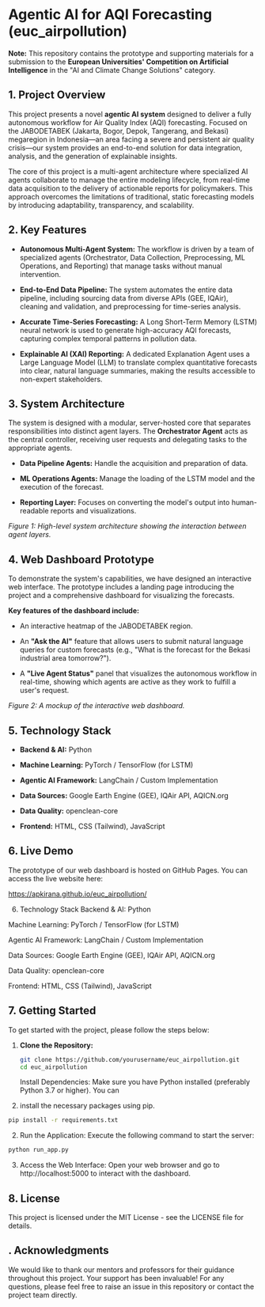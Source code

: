 # Agentic AI for AQI Forecasting (euc_airpollution)

**Note:** This repository contains the prototype and supporting materials for a submission to the **European Universities' Competition on Artificial Intelligence** in the "AI and Climate Change Solutions" category.

## 1. Project Overview

This project presents a novel **agentic AI system** designed to deliver a fully autonomous workflow for Air Quality Index (AQI) forecasting. Focused on the JABODETABEK (Jakarta, Bogor, Depok, Tangerang, and Bekasi) megaregion in Indonesia—an area facing a severe and persistent air quality crisis—our system provides an end-to-end solution for data integration, analysis, and the generation of explainable insights.

The core of this project is a multi-agent architecture where specialized AI agents collaborate to manage the entire modeling lifecycle, from real-time data acquisition to the delivery of actionable reports for policymakers. This approach overcomes the limitations of traditional, static forecasting models by introducing adaptability, transparency, and scalability.

## 2. Key Features

- **Autonomous Multi-Agent System:** The workflow is driven by a team of specialized agents (Orchestrator, Data Collection, Preprocessing, ML Operations, and Reporting) that manage tasks without manual intervention.
    
- **End-to-End Data Pipeline:** The system automates the entire data pipeline, including sourcing data from diverse APIs (GEE, IQAir), cleaning and validation, and preprocessing for time-series analysis.
    
- **Accurate Time-Series Forecasting:** A Long Short-Term Memory (LSTM) neural network is used to generate high-accuracy AQI forecasts, capturing complex temporal patterns in pollution data.
    
- **Explainable AI (XAI) Reporting:** A dedicated Explanation Agent uses a Large Language Model (LLM) to translate complex quantitative forecasts into clear, natural language summaries, making the results accessible to non-expert stakeholders.

## 3. System Architecture

The system is designed with a modular, server-hosted core that separates responsibilities into distinct agent layers. The **Orchestrator Agent** acts as the central controller, receiving user requests and delegating tasks to the appropriate agents.

- **Data Pipeline Agents:** Handle the acquisition and preparation of data.
    
- **ML Operations Agents:** Manage the loading of the LSTM model and the execution of the forecast.
    
- **Reporting Layer:** Focuses on converting the model's output into human-readable reports and visualizations.

_Figure 1: High-level system architecture showing the interaction between agent layers._

## 4. Web Dashboard Prototype

To demonstrate the system's capabilities, we have designed an interactive web interface. The prototype includes a landing page introducing the project and a comprehensive dashboard for visualizing the forecasts.

**Key features of the dashboard include:**

- An interactive heatmap of the JABODETABEK region.
    
- An **"Ask the AI"** feature that allows users to submit natural language queries for custom forecasts (e.g., "What is the forecast for the Bekasi industrial area tomorrow?").
    
- A **"Live Agent Status"** panel that visualizes the autonomous workflow in real-time, showing which agents are active as they work to fulfill a user's request.

_Figure 2: A mockup of the interactive web dashboard._

## 5. Technology Stack

- **Backend & AI:** Python
    
- **Machine Learning:** PyTorch / TensorFlow (for LSTM)
    
- **Agentic AI Framework:** LangChain / Custom Implementation
    
- **Data Sources:** Google Earth Engine (GEE), IQAir API, AQICN.org
    
- **Data Quality:** openclean-core
    
- **Frontend:** HTML, CSS (Tailwind), JavaScript

## 6. Live Demo
The prototype of our web dashboard is hosted on GitHub Pages. You can access the live website here:

https://apkirana.github.io/euc_airpollution/

6. Technology Stack
Backend & AI: Python

Machine Learning: PyTorch / TensorFlow (for LSTM)

Agentic AI Framework: LangChain / Custom Implementation

Data Sources: Google Earth Engine (GEE), IQAir API, AQICN.org

Data Quality: openclean-core

Frontend: HTML, CSS (Tailwind), JavaScript



## 7. Getting Started

To get started with the project, please follow the steps below:

1. **Clone the Repository:**

   ```bash
   git clone https://github.com/yourusername/euc_airpollution.git
   cd euc_airpollution
   ```
   Install Dependencies:
Make sure you have Python installed (preferably Python 3.7 or higher). You can 

1. install the necessary packages using pip.
```bash
pip install -r requirements.txt
 ```

2. Run the Application:
Execute the following command to start the server:
```bash
python run_app.py
```

3. Access the Web Interface:
Open your web browser and go to http://localhost:5000 to interact with the dashboard.

## 8. License
This project is licensed under the MIT License - see the LICENSE file for details.

## . Acknowledgments
We would like to thank our mentors and professors for their guidance throughout this project. Your support has been invaluable!
For any questions, please feel free to raise an issue in this repository or contact the project team directly.
